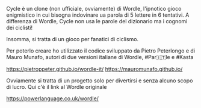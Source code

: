 Cycle è un clone (non ufficiale, ovviamente) di Wordle, l'ipnotico gioco enigmistico in cui bisogna indovinare ua parola di 5 lettere in 6 tentativi. A differenza di Wordle, Cycle non usa le parole del dizionario ma i cognomi dei ciclisti!

Insomma, si tratta di un gioco per fanatici di ciclismo.

Per poterlo creare ho utilizzato il codice sviluppato da Pietro Peterlongo e di Mauro Munafo, autori di due versioni italiane di Wordle, #Par🇮🇹le e #Kasta

https://pietroppeter.github.io/wordle-it/
https://mauromunafo.github.io/

Ovviamente si tratta di un progetto solo per divertirsi e senza alcuno scopo di lucro. Qui c'è il link al Wordle originale

https://powerlanguage.co.uk/wordle/
